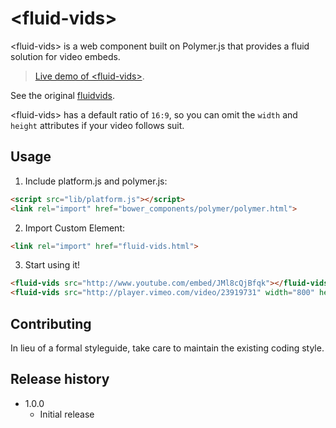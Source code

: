 # &lt;fluid-vids&gt;

&lt;fluid-vids&gt; is a web component built on Polymer.js that provides a fluid solution for video embeds.

> [Live demo of &lt;fluid-vids&gt;](http://toddmotto.com/labs/fluidvids-polymer).

See the original [fluidvids](//github.com/toddmotto/fluidvids).

&lt;fluid-vids&gt; has a default ratio of `16:9`, so you can omit the `width` and `height` attributes if your video follows suit.

## Usage

1. Include platform.js and polymer.js:

```html
<script src="lib/platform.js"></script>
<link rel="import" href="bower_components/polymer/polymer.html">
```

2. Import Custom Element:

```html
<link rel="import" href="fluid-vids.html">
```

3. Start using it!

```html
<fluid-vids src="http://www.youtube.com/embed/JMl8cQjBfqk"></fluid-vids>
<fluid-vids src="http://player.vimeo.com/video/23919731" width="800" height="450"></fluid-vids>
```

## Contributing
In lieu of a formal styleguide, take care to maintain the existing coding style.

## Release history
- 1.0.0
  - Initial release
